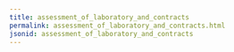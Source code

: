 ```yaml
---
title: assessment_of_laboratory_and_contracts
permalink: assessment_of_laboratory_and_contracts.html
jsonid: assessment_of_laboratory_and_contracts
---
```

